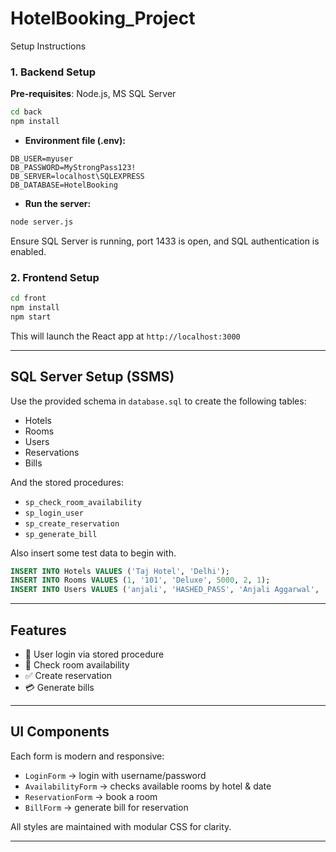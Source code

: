 # HotelBooking_Project
Setup Instructions

### 1.  Backend Setup

**Pre-requisites**: Node.js, MS SQL Server

```bash
cd back
npm install
```

- **Environment file (.env):**

```
DB_USER=myuser
DB_PASSWORD=MyStrongPass123!
DB_SERVER=localhost\SQLEXPRESS
DB_DATABASE=HotelBooking
```

- **Run the server:**

```bash
node server.js
```

Ensure SQL Server is running, port 1433 is open, and SQL authentication is enabled.

### 2.  Frontend Setup

```bash
cd front
npm install
npm start
```

This will launch the React app at `http://localhost:3000`

---

##  SQL Server Setup (SSMS)

Use the provided schema in `database.sql` to create the following tables:

- Hotels
- Rooms
- Users
- Reservations
- Bills

And the stored procedures:
- `sp_check_room_availability`
- `sp_login_user`
- `sp_create_reservation`
- `sp_generate_bill`

Also insert some test data to begin with.

```sql
INSERT INTO Hotels VALUES ('Taj Hotel', 'Delhi');
INSERT INTO Rooms VALUES (1, '101', 'Deluxe', 5000, 2, 1);
INSERT INTO Users VALUES ('anjali', 'HASHED_PASS', 'Anjali Aggarwal', 'anjali@email.com');
```

---

##  Features

- 🔐 User login via stored procedure
- 📅 Check room availability
- ✅ Create reservation
- 💳 Generate bills

---

##  UI Components

Each form is modern and responsive:
- `LoginForm` → login with username/password
- `AvailabilityForm` → checks available rooms by hotel & date
- `ReservationForm` → book a room
- `BillForm` → generate bill for reservation

All styles are maintained with modular CSS for clarity.

---

